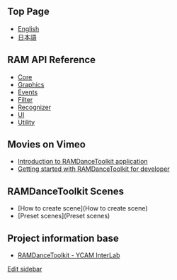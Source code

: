 ## Top Page

- [English](RAMDanceToolkit-English)
- [日本語](RAMDanceToolkit-日本語)


## RAM API Reference

- [Core](RAM-API-Reference-Core)
- [Graphics](RAM-API-Reference-Graphics)
- [Events](RAM-API-Reference-Events)
- [Filter](RAM-API-Reference-Filter)
- [Recognizer](RAM-API-Reference-Recognizer)
- [UI](RAM-API-Reference-UI)
- [Utility](RAM-API-Reference-Utility)


## Movies on Vimeo

- [Introduction to RAMDanceToolkit application](#)
- [Getting started with RAMDanceToolkit for developer](#)


## RAMDanceToolkit Scenes

- [How to create scene](How to create scene)
- [Preset scenes](Preset scenes)

<!--
- [Abacus]()
- [BasicActor]()
- [BigBox]()
- [Chain]()
- [ColorGrid]()
- [Donuts]()
- [Expansion]()
- [FourPoints]()
- [Future]()
- [Graph]()
- [HastyChase]()
- [Helper]()
- [Kepler]()
- [Laban]()
- [Line]()
- [Monster]()
- [Notation]()
- [Particles]()
- [Ragdoll]()
- [SoundCube]()
- [Stamp]()
- [ThreePoints]()
- [UpsideDown]()
-->

## Project information base

- [RAMDanceToolkit - YCAM InterLab](http://interlab.ycam.jp/en/)

[Edit sidebar](https://github.com/YCAMInterlab/RAMDanceToolkit/wiki/_Sidebar/_edit)